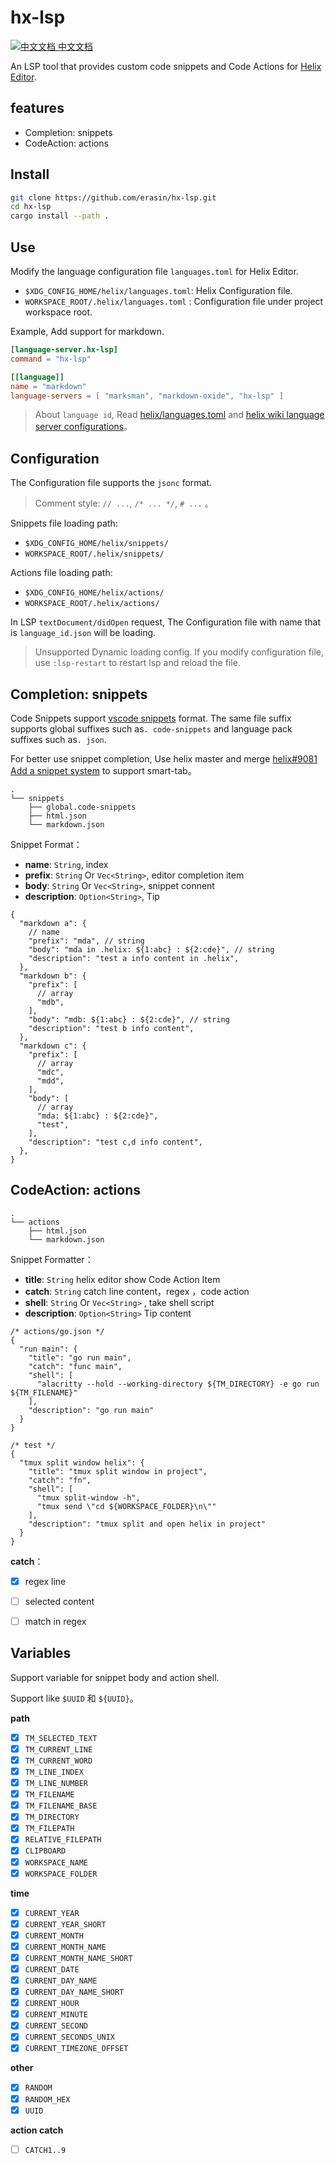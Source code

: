 # hx-lsp

[![中文文档](https://img.shields.io/badge/lang-zh_CN-red.svg) 中文文档](./README.zh-cn.md)

An LSP tool that provides custom code snippets and Code Actions for [Helix Editor](https://github.com/helix-editor/helix).

## features

- Completion: snippets
- CodeAction: actions

## Install

```sh
git clone https://github.com/erasin/hx-lsp.git
cd hx-lsp
cargo install --path .
```

## Use

Modify the language configuration file `languages.toml` for Helix Editor. 

- `$XDG_CONFIG_HOME/helix/languages.toml`: Helix Configuration file.
- `WORKSPACE_ROOT/.helix/languages.toml` : Configuration file under project workspace root.

Example, Add support for markdown.

```toml
[language-server.hx-lsp]
command = "hx-lsp"

[[language]]
name = "markdown"
language-servers = [ "marksman", "markdown-oxide", "hx-lsp" ]
```

> About `language id`, Read [helix/languages.toml](https://github.com/helix-editor/helix/blob/master/languages.toml) and [helix wiki language server configurations](https://github.com/helix-editor/helix/wiki/Language-Server-Configurations)。

## Configuration

The Configuration file supports the `jsonc` format.

> Comment style: `// ...`, `/* ... */`, `# ...` 。

Snippets file loading path:

- `$XDG_CONFIG_HOME/helix/snippets/`
- `WORKSPACE_ROOT/.helix/snippets/`

Actions file loading path:

- `$XDG_CONFIG_HOME/helix/actions/`
- `WORKSPACE_ROOT/.helix/actions/`

In LSP `textDocument/didOpen` request, The Configuration file with name that is `language_id.json` will be loading.

> Unsupported Dynamic loading config. If you modify configuration file, use `:lsp-restart` to restart lsp and reload the file. 


## Completion: snippets

Code Snippets support [vscode snippets](https://code.visualstudio.com/docs/editor/userdefinedsnippets) format. The same file suffix supports global suffixes such as`. code-snippets` and language pack suffixes such as`. json`.

For better use snippet completion, Use helix master and merge [helix#9081 Add a snippet system](https://github.com/helix-editor/helix/pull/9801) to support smart-tab。

```svgbob
.
└── snippets
    ├── global.code-snippets
    ├── html.json
    └── markdown.json
```

Snippet Format：

- **name**: `String`, index
- **prefix**: `String` Or `Vec<String>`, editor completion item
- **body**: `String` Or `Vec<String>`, snippet connent
- **description**: `Option<String>`, Tip

```jsonc
{
  "markdown a": {
    // name
    "prefix": "mda", // string
    "body": "mda in .helix: ${1:abc} : ${2:cde}", // string
    "description": "test a info content in .helix",
  },
  "markdown b": {
    "prefix": [
      // array
      "mdb",
    ],
    "body": "mdb: ${1:abc} : ${2:cde}", // string
    "description": "test b info content",
  },
  "markdown c": {
    "prefix": [
      // array
      "mdc",
      "mdd",
    ],
    "body": [
      // array
      "mda: ${1:abc} : ${2:cde}",
      "test",
    ],
    "description": "test c,d info content",
  },
}
```

## CodeAction: actions

```svgbob
.
└── actions
    ├── html.json
    └── markdown.json
```

Snippet Formatter：

- **title**: `String` helix editor show Code Action Item
- **catch**: `String` catch line content，regex ，code action
- **shell**: `String` Or `Vec<String>` , take shell script
- **description**: `Option<String>` Tip content

```jsonc
/* actions/go.json */
{
  "run main": {
    "title": "go run main",
    "catch": "func main",
    "shell": [
      "alacritty --hold --working-directory ${TM_DIRECTORY} -e go run ${TM_FILENAME}"
    ],
    "description": "go run main"
  }
}
```

```jsonc
/* test */
{
  "tmux split window helix": {
    "title": "tmux split window in project",
    "catch": "fn",
    "shell": [
      "tmux split-window -h",
      "tmux send \"cd ${WORKSPACE_FOLDER}\n\""
    ],
    "description": "tmux split and open helix in project"
  }
}
```

**catch**：

- [x] regex line
- [ ] selected content
- [ ] match in regex


## Variables

Support variable for snippet body and action shell.

Support like `$UUID` 和 `${UUID}`。

**path**

- [x] `TM_SELECTED_TEXT`
- [x] `TM_CURRENT_LINE`
- [x] `TM_CURRENT_WORD`
- [x] `TM_LINE_INDEX`
- [x] `TM_LINE_NUMBER`
- [x] `TM_FILENAME`
- [x] `TM_FILENAME_BASE`
- [x] `TM_DIRECTORY`
- [x] `TM_FILEPATH`
- [x] `RELATIVE_FILEPATH`
- [x] `CLIPBOARD`
- [x] `WORKSPACE_NAME`
- [x] `WORKSPACE_FOLDER`

**time**

- [x] `CURRENT_YEAR`
- [x] `CURRENT_YEAR_SHORT`
- [x] `CURRENT_MONTH`
- [x] `CURRENT_MONTH_NAME`
- [x] `CURRENT_MONTH_NAME_SHORT`
- [x] `CURRENT_DATE`
- [x] `CURRENT_DAY_NAME`
- [x] `CURRENT_DAY_NAME_SHORT`
- [x] `CURRENT_HOUR`
- [x] `CURRENT_MINUTE`
- [x] `CURRENT_SECOND`
- [x] `CURRENT_SECONDS_UNIX`
- [x] `CURRENT_TIMEZONE_OFFSET`

**other**

- [x] `RANDOM`
- [x] `RANDOM_HEX`
- [x] `UUID`

**action catch**

- [ ] `CATCH1..9`
